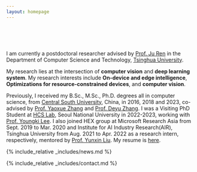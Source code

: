 ```yaml
---
layout: homepage
---
```


<h1 id="about-me"></h1>

<h2 style="margin: 80px 0px 10px;"></h2>



I am currently a postdoctoral researcher advised by [Prof. Ju Ren](https://juren1987.github.io/) in the Department of Computer Science and Technology, [Tsinghua University](https://www.tsinghua.edu.cn/). 

My research lies at the intersection of **computer vision** and **deep learning system**. My research interests include **On-device and edge intelligence**, **Optimizations for resource-constrained devices**, and **computer vision**.

Previously, I received my B.Sc., M.Sc., Ph.D. degrees all in computer science, from [Central South University](https://www.csu.edu.cn/), China, in 2016, 2018 and 2023, co-advised by [Prof. Yaoxue Zhang](https://www.cs.tsinghua.edu.cn/csen/info/1059/4004.htm") and [Prof. Deyu Zhang](https://deyujonney.github.io/deyu/). I was a Visiting PhD Student at [HCS Lab](https://hcs.snu.ac.kr/), Seoul National University in 2022-2023, working with [Prof. Youngki Lee](http://youngkilee.blogspot.com/). I also joined HEX group at Microsoft Research Asia from Sept. 2019 to Mar. 2020 and Institute for AI Industry Research(AIR), Tsinghua University from Aug. 2021 to Apr. 2022 as a research intern, respectively, mentored by [Prof. Yunxin Liu](https://yunxinliu.github.io/). My resume is [here](https://zhangjinrui1992.github.io/cv.pdf).

<!--
<strong style="color:#e74d3c; font-weight:600"><strong style="color:#e74d3c; font-weight:600">I am actively looking for self-motivated Ph.D. students with interests in computer vision and machine learning. If you are interested, please send me an email.</strong></strong>
-->

{% include_relative _includes/news.md %}

{% include_relative _includes/contact.md %}
